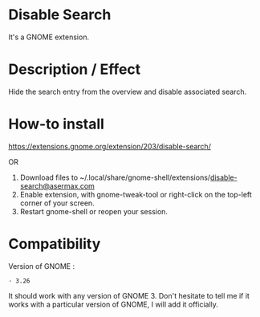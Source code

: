 # Disable Search
It's a GNOME extension.

# Description / Effect
Hide the search entry from the overview and disable associated search.

# How-to install
https://extensions.gnome.org/extension/203/disable-search/

OR

1. Download files to ~/.local/share/gnome-shell/extensions/disable-search@asermax.com
2. Enable extension, with gnome-tweak-tool or right-click on the top-left corner of your screen.
3. Restart gnome-shell or reopen your session.

# Compatibility
Version of GNOME :

    · 3.26

It should work with any version of GNOME 3. Don't hesitate to tell me if it works with a particular version of GNOME, I will add it officially.
